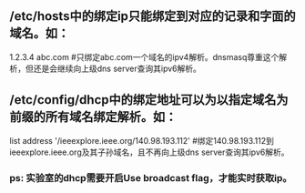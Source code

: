 ## /etc/hosts中的绑定ip只能绑定到对应的记录和字面的域名。如：
1.2.3.4 abc.com #只绑定abc.com一个域名的ipv4解析。dnsmasq尊重这个解析，但还是会继续向上级dns server查询其ipv6解析。
## /etc/config/dhcp中的绑定地址可以为以指定域名为前缀的所有域名绑定解析。如：
list address '/ieeexplore.ieee.org/140.98.193.112' #绑定140.98.193.112到ieeexplore.ieee.org及其子孙域名，且不再向上级dns server查询其ipv6解析。
### ps: 实验室的dhcp需要开启Use broadcast flag，才能实时获取ip。
